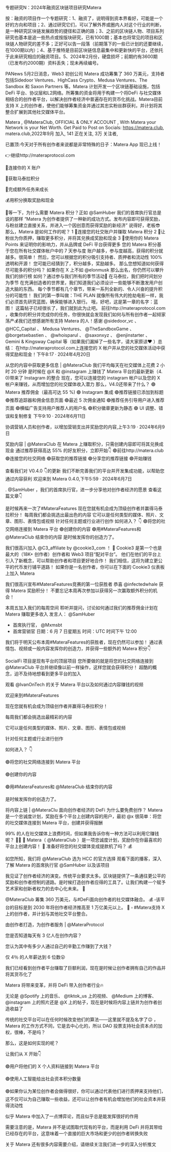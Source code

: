 专题研究N：2024年融资区块链项目研究Matera


按：融资的项目作一个专题研究：1、融资了，说明得到资本界看好，可能是一个好的方向和项目；2、通过研究它们，可以了解外界或圈内人对这个行业的判断，是一种研究区块链发展趋势的捷径和正确的路；3、之前的区块链人物、项目系列研究也基本是追一些热点或按版块研究，已有1000期；基本也将常见的项目和区块链人物研究的差不多；正好可以告一段落（前期落下的一些已计划的还要继续，在1000期以内）；4、基于推特是目前区块链信息最集中和更新快的平台，还依托于此来研究相应的融资项目。5、2024年2月份，硬盘损坏；前期约有3600期（已发布约2000期）资料丢失；现未再续编号。

PANews 5月2日消息，Web3 初创公司 Matera 成功筹集了 360 万美元，支持者包括Sidedoor Ventures、HighCass Crypto、Medusa Ventures、The Sandbox 和 Saxon Partners 等。Matera 计划开发一个区块链基础设施，包括 DeFi 平台、协议层和L2网络。所筹集的资金将用于构建一个将DeFi 与社交媒体相结合的创作者平台，以解决创作者经济中普遍存在的货币化挑战。Matera目前支持 X 上的创作者，使他们能够筹集资金并通过其忠实粉丝群获利，并计划将其整合扩展到其他社交媒体平台。

Matera
,
@MateraClub,
OFFICIAL & ONLY ACCOUNT
,
With Matera your Network is your Net Worth. Get Paid to Post on Socials: https://matera.club,
matera.club,2022年9月 加入,
141 正在关注,
3万 关注者,


已置顶:今天对于所有创作者来说都是非常特殊的日子：Matera App 现已上线！

👉继续http://materaprotocol.com

📱连接你的 X 账户

💯获取马泰拉积分

🏁完成额外任务来成长

💰用积分换取奖励和现金

🤔等一下，为什么需要 Matera 积分？正如
@SamHuber
我们的首席执行官总是说的那样
“Matera 为创作者提供了一种新的成功方式。发布内容即可获得奖励，与粉丝建立直接关系，并进入一个因创意而获得奖励的新经济”
说得好，老板😎
那么，Matera 是如何工作的呢？
1 ⃣连接您的社交账户并赚取 Matera 积分
2 ⃣让粉丝为你质押，赚取更多积分，并将其兑换成奖励和现金
3 ⃣使用你的 Matera Points 来证明你的影响力，并从品牌或 DeFi 平台获得更多
您的 Matera 积分基于您在所有社交媒体帐户中的 7 天参与度
账户越多，参与度越高，获得的积分就越多。很简单！
然后，您可以根据您的积分吸引支持者、质押者和流动性
100% 透明和开源！
您可能已经猜到了，积分越多，奖励越多。
那么您想知道如何获得尽可能多的积分吗？
如果你在 X 上不如
@elonmusk
那么出名，你仍然可以攀升我们的排行榜
如何？通过参与我们所有的季节活动👀
在马泰拉，我们把时间划分为季节
在充满创造者的世界里，我们知道我们必须设计一些能够不断激发用户创造大脑的东西。
每个季节都有几个章节，带来一系列全新的、令人兴奋的提升积分的可能性！
我们的第一季叫做：THE PLAN
就像所有伟大的抢劫电影一样，我们必须首先研究蓝图，确保能够进入银行。
哦，好吧，这是第一章的名字：蓝图！
这篇帖子已经很长了，我们就到此为止吧。
前往http://materaprotocol.com ，收集你的积分并完成你的任务，你很快就会发现我们如何与所有创作者一起倾家荡产💰我们还想感谢所有支持 Matera 的人！感谢
@sidedoor_vc
 、 
@HCC_Capital
 、 Medusa Ventures、 
@TheSandboxGame
 、 
@borgetsebastien
 、 
@whoisparul
 、 
@saxonxyz
 、 
@enjinstarter
 、 Gemini & Kingsway Capital 等（如果我们漏掉了一些名字，请大家原谅❤️ ）总结：
在http://materaprotocol.com上连接您的 X 帐户并从您的社交媒体活动中获得奖励和现金！下午8:17 · 2024年4月20日

从您的内容中获取更多信息 | 
@MateraClub
我们平均每天在社交媒体上花费 2 小时 20 分钟
是时候在
@X
和
@instagram
上赚钱了
Matera 平台的最新更新（4. 0)带来了 Instagram 的整合
现在，您可以连接您的 instagram 帐户以及您的 X 帐户来赚钱，从而增加您的社交媒体收入潜力
那么，V4.0还带来了什么？
🟣 Matera 推荐佣金（最高可达 55 %)
🟣 Instagram 集成
🟣推荐链接已添加到标题
🟣推荐追踪器和佣金信息页面
🟣最近 5 次佣金通知
🟣推荐任务引导用户进入推荐页面
🟣横幅广告支持用户推荐人的用户名
🟣积分徽章更新为静态
🟣 UI 调整、错误和复制修复
下午9:10 · 2024年6月11日

协调营销人员和创作者，以增加营销支出并奖励您的内容,上午3:19 · 2024年6月9日

奖励内容 | 
@MateraClub
在 Matera 上赚取积分，只需创建内容即可将其兑换成现金
通过推荐获得高达 55% 的好友积分，立即开始👇
🟣前往http://matera.club
🟣连接您的社交网络
🟣获取您的推荐链接
🟣分享您的推荐链接
🟣开始赚钱

查看我们对 V0.4.0 👇的更新
我们不断完善我们的平台并开发集成功能，以帮助您通过内容获利
欢迎来到 Matera 0.4.0,下午5:59 · 2024年6月7日

. 
@SamHuber
 ，我们的首席执行官，进一步分享他对创作者经济的愿景
查看这篇文章👇

是时候再来一次了#MateraFeatures
现在您就有机会成为顶级创作者并赢得马泰拉积分！
每周我们都会挑选出最出色的内容
它可以是任何类型的媒体、照片、文章、图形、表情包或视频
针对任何主题或行业进行创作
如何进入？ 👇
🟣将您的社交网络连接到 Matera 平台
🟣创建你的内容
🟣用#MateraFeatures和
@MateraClub
结束你的内容
是时候发挥你的创造力了。

我们很高兴加入
@C3_affiliate
 by 
@cookie3_com
 ！ 🍪
Cookie3 是第一个也是最大的（18K+ 创作者）创作者和 Web3 项目“配对平台”。
他们在他们的平台上引入了新概念，可以帮助创作者和项目更好地合作！
我们相信，这将为建立更公平的代币发行铺平道路！
如果你是一名创作者，你可以在下面的 Cookie3 仪表板上加入 Matera 

我们很高兴宣布#MateraFeatures竞赛的第一位获胜者
恭喜
@infectedwhale
获得 Matera 奖励积分！
不要忘记本周再次参加以获得另一次赢取额外积分的机会！

本周五加入我们的每周空间
聆听并提问，讨论如何通过我们的推荐佣金计划在 Matera 赚取更多收入
发言人： 
@SamHuber
 - 首席执行官， 
@Mxmsbt
 - 首席营销官
日期：6 月 7 日星期五
时间：UTC 时间下午 12:00

我们将于明天公布本周#MateraFeatures的获胜者，现在仍然可以参加！
通过表情包、视频或一般内容发挥你的创造力，并获得一些额外的 Matera 积分👇

SocialFi 项目是现有平台的顶层项目
您所要做的就是将您的社交网络连接到
@MateraClub
平台并继续像以前一样操作，这样您就会获得积分！
超酷的概念，迫不及待地想看到更多平台的加入

观看
@IvanOnTech
的关于 Matera 平台以及如何通过内容赚钱的视频

欢迎来到#MateraFeatures

现在您就有机会成为顶级创作者并赢得马泰拉积分！

每周我们都会挑选出最精彩的内容

它可以是任何类型的媒体、照片、文章、图形、表情包或视频

针对任何主题或行业进行创作

如何进入？ 👇

🟣将您的社交网络连接到 Matera 平台

🟣创建你的内容

🟣用#MateraFeatures和
@MateraClub
结束你的内容

是时候发挥你的创造力了。

将内容上链 | 
@MateraClu
面向创作者经济的 DeFi
为什么要免费创作？
Matera 是一个忠诚度计划，奖励在多个平台上创建内容的用户，最初
@x
很简单：将您的社交媒体连接到 Matera 平台，创建并获得报酬

99% 的人在社交媒体上浪费时间，但如果我告诉你有一种方法可以利用它赚钱呢？ 💸📱
📱 Matera（ 
@MateraClub
 ）是一项忠诚度计划，奖励你在你最喜欢的平台上创建内容！ 🌟
准备好将您的社交媒体变成提款机了吗？ 💰

如您所知，我们将
@MateraClub
选为 HCC 的官方选择
观看下面的播客，深入了解 Matera 的首席执行官
@SamHuber
以及该项目

我见证了创作者经济的演变。传统平台要求太多。区块链提供了一条通往更公平的奖励和创作者控制的道路。是时候打造创作者应得的工具了。让我们构建一个赋予艺术家和创新者权力的去中心化未来。 💪

 
@MateraClub
筹集 360 万美元，与#DeFi面向创作者的社交媒体融合。 💰
▫️该平台的目标是到 2030 年将创作者经济推高至 1 万亿美元以上。 🌟
▫️ #Matera支持 X 上的创作者，并计划与其他社交平台整合。

由创作者打造，为创作者服务 | 
@MateraProtocol


您是否知道每天有 3 亿人在创作内容？

您认为其中有多少人通过自己的辛勤工作赚到了大钱？

仅 4％ 的人年薪达到 6 位数😲

我们已经看到创作者平台赚取了巨额利润，现在是时候让创作者拥有自己的作品并将其货币化了

Matera 将带来变革，并将 DeFi 带入创作者行业🔥

无论是
@Spotify
上的音乐、 
@tiktok_us
上的视频、 
@Medium
上的博客、 
@instagram
上的照片还是
@X
上的帖子，现在是时候将内容上链并为创作者创造收益了

传统的社交平台可以在任何时候改变他们的算法——这里就不提及名字了😉 ，Matera 的工作方式不同，它是去中心化的，所以 DAO 投票支持社会资本点的加权，很棒，不是吗？

那么，这是如何实现的呢？

让我们从 X 开始👇

🟣用户将他们的 X 个人资料链接到 Matera 平台

🟣使用人工智能给出社会资本积分数量

🟣如果你认为某位创作者会做得很好，你可以通过代表他们进行质押来支持他们，这不仅可以为自己赚取一些收益，还可以让创作者有机会增加他们的社会资本并获得流动性

似乎 Matera 中加入了一点博弈论，而且似乎总是能发挥很好的作用

需要注意的是，Matera 并不是试图取代现有的平台，而是利用 DeFi 并将其带给已经存在的平台，这意味着一个直接的巨大市场和更少的创作者转换失败

关于 Matera 还有很多内容需要介绍，请继续关注我们进一步的深入分析推文